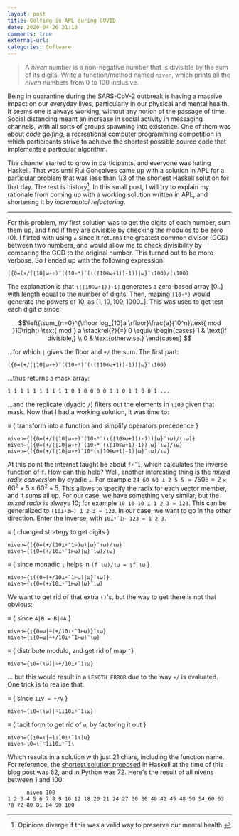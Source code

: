```yaml
---
layout: post
title: Golfing in APL during COVID
date: 2020-04-26 21:18
comments: true
external-url:
categories: Software
---
```


> A _niven_ number is a non-negative number that is divisible by the sum of its digits. Write a function/method named `niven`, which prints all the _niven_ numbers from 0 to 100 inclusive.

Being in quarantine during the SARS-CoV-2 outbreak is having a massive impact on our everyday lives, particularly in our physical and mental health. It seems one is always working, without any notion of the passage of time. Social distancing meant an increase in social activity in messaging channels, with all sorts of groups spawning into existence. One of them was about _code golfing_, a recreational computer programming competition in which participants strive to achieve the shortest possible source code that implements a particular algorithm. 

The channel started to grow in participants, and everyone was hating Haskell. That was until Rui Gonçalves came up with a solution in APL for a [particular problem](https://github.com/hugoferreira/golf-during-covid/blob/master/day5.md) that was less than 1/3 of the shortest Haskell solution for that day. The rest is history[^1]. In this small post, I will try to explain my rationale from coming up with a working solution written in APL, and shortening it by _incremental refactoring_.

---

For this problem, my first solution was to get the digits of each number, sum them up, and find if they are divisible by checking the modulos to be zero (0). I flirted with using `∧` since it returns the greatest common divisor (GCD) between two numbers, and would allow me to check divisibility by comparing the GCD to the original number. This turned out to be more verbose. So I ended up with the following expression:

```
({0=(+/(⌊10|⍵∘÷)¨((10∘*)¨(⍳(⌈10⍟⍵+1))-1))|⍵}¨⍳100)/(⍳100)
```

The explanation is that `⍳(⌈10⍟⍵+1))-1)` generates a zero-based array $[0..]$ with length equal to the number of digits. Then, maping `(10∘*)` would generate the powers of 10, as $[1, 10, 100, 1000..]$. This was used to get test each digit $a$ since:

$$\left(\sum_{n=0}^{\lfloor log_{10}a \rfloor}\frac{a}{10^n}\text{ mod }10\right) \text{ mod } a \stackrel{?}{=} 0 \equiv \begin{cases}
1 & \text{if divisible,} \\
0 & \text{otherwise.}
\end{cases}
$$

...for which `⌊` gives the floor and `+/` the sum. The first part:

```
({0=(+/(⌊10|⍵∘÷)¨((10∘*)¨(⍳(⌈10⍟⍵+1))-1))|⍵}¨⍳100)
``` 

...thus returns a mask array:

```
1 1 1 1 1 1 1 1 1 1 0 1 0 0 0 0 0 1 0 1 1 0 0 1 ...
``` 

...and the replicate (dyadic `/`) filters out the elements in `⍳100` given that mask. Now that I had a working solution, it was time to:

$\equiv$ { transform into a function and simplify operators precedence }<br>
```apl
niven←{({0=(+/(⌊10|⍵∘÷)¨(10∘*¨(⍳(⌈10⍟⍵+1))-1))|⍵}¨⍳⍵)/(⍳⍵)}
niven←{({0=(+/(⌊10|⍵∘÷)¨(10∘*¨(⍳⌈10⍟⍵+1)-1))|⍵}¨⍳⍵)/⍳⍵}
niven←{({0=(+/(⌊10|⍵∘÷)¨10*(⍳⌈10⍟⍵+1)-1)|⍵}¨⍳⍵)/⍳⍵}
```

At this point the internet taught be about `f⍣¯1`, which calculates the inverse function of `f`. How can this help? Well, another interesting thing is the _mixed radix conversion_ by dyadic `⊥`. For example `24 60 60 ⊥ 2 5 5` $= 7505 = 2\times60^2 + 5\times60^2 + 5$. This allows to specify the radix for each vector member, and it sums all up. For our case, we have something very similar, but the _mixed radix_ is always 10; for example `10 10 10 ⊥ 1 2 3 = 123`. This can be generalized to `(10⊥⍣3⊢) 1 2 3 = 123`. In our case, we want to go in the other direction. Enter the inverse, with `10⊥⍣¯1⊢ 123 = 1 2 3`.

$\equiv$ { changed strategy to get digits } <br>
```
niven←{({0=(+/(10⊥⍣¯1⊢)⍵)|⍵}¨⍳⍵)/⍳⍵}
niven←{({0=(+/10⊥⍣¯1⊢⍵)|⍵}¨⍳⍵)/⍳⍵}
```

$\equiv$ { since monadic `⍸` helps in `(f¨⍳⍵)/⍳⍵ = ⍸f¨⍳⍵` }<br>
```
niven←{⍸({0=(+/10⊥⍣¯1⊢⍵)|⍵}¨⍳⍵)}
niven←{⍸{0=(+/10⊥⍣¯1⊢⍵)|⍵}¨⍳⍵}
```

We want to get rid of that extra `()`'s, but the way to get there is not that obvious:

$\equiv$ { since `A|B = B|⍨A` }<br>
```
niven←{⍸{0=⍵|⍨(+/10⊥⍣¯1⊢⍵)}¨⍳⍵}
niven←{⍸{0=⍵|⍨+/10⊥⍣¯1⊢⍵}¨⍳⍵}
```

$\equiv$ { distribute modulo, and get rid of map `¨`}<br>
```
niven←{⍸0=(⍳⍵)|⍨+/10⊥⍣¯1⍳⍵}
```

... but this would result in a `LENGTH ERROR` due to the way `+/` is evaluated. One trick is to realise that:

$\equiv$ { since `1⊥V = +/V` }<br>
```
niven←{⍸0=(⍳⍵)|⍨1⊥10⊥⍣¯1⍳⍵}
```

$\equiv$ { tacit form to get rid of `⍵`, by factoring it out }
```
niven←{(⍸0=⍳|⍨1⊥10⊥⍣¯1⍳)⍵}
niven←⍸0=⍳|⍨1⊥10⊥⍣¯1⍳
```

Which results in a solution with just 21 chars, including the function name. For reference, the [shortest solution proposed](https://github.com/hugoferreira/golf-during-covid/blob/master/day6.md) in Haskell at the time of this blog post was 62, and in Python was 72. Here's the result of all nivens between 1 and 100:
```
      niven 100
1 2 3 4 5 6 7 8 9 10 12 18 20 21 24 27 30 36 40 42 45 48 50 54 60 63 70 72 80 81 84 90 100
```

[^1]: Opinions diverge if this was a valid way to preserve our mental health.